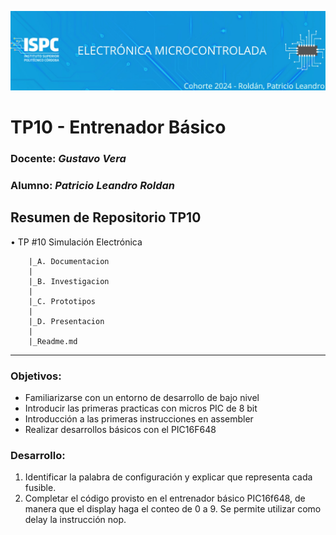 ![logo](/.rsc/img/Logo.png)

# TP10 - Entrenador Básico

###  Docente: *Gustavo Vera*
### Alumno: *Patricio Leandro Roldan* 



## Resumen de Repositorio  TP10 
• TP #10 Simulación Electrónica  

        |_A. Documentacion 
        |       
        |_B. Investigacion
        |
        |_C. Prototipos
        |
        |_D. Presentacion
        |
        |_Readme.md  

---
### Objetivos:
- Familiarizarse con un entorno de desarrollo de bajo nivel
- Introducir las primeras practicas con micros PIC de 8 bit
- Introducción a las primeras instrucciones en assembler
- Realizar desarrollos básicos con el PIC16F648

### Desarrollo:  
1) Identificar la palabra de configuración y explicar que representa cada fusible.
2) Completar el código provisto en el entrenador básico PIC16f648, de manera que el display haga el conteo de 0 a 9. Se permite utilizar como delay la instrucción nop.